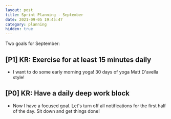 ```yaml
---
layout: post
title: Sprint Planning - September
date: 2021-09-05 19:45:47
category: planning
hidden: true
---
```


Two goals for September:

## [P1] KR: Exercise for at least 15 minutes daily
* I want to do some early morning yoga! 30 days of yoga Matt D'avella style!

## [P0] KR: Have a daily deep work block
* Now I have a focused goal. Let's turn off all notifications for the first half of the day. Sit
  down and get things done!
